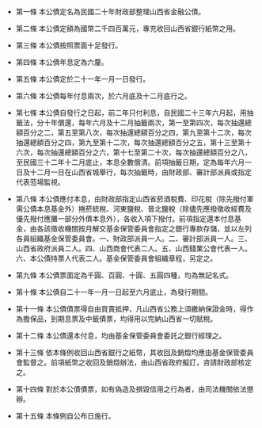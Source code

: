 * 第一條 本公債定名為民國二十年財政部整理山西省金融公債。

* 第二條 本公債定額為國幣二千四百萬元，專充收回山西省銀行紙幣之用。

* 第三條 本公債按照票面十足發行。

* 第四條 本公債年息定為六釐。

* 第五條 本公債定於二十一年一月一日發行。

* 第六條 本公債每年付息兩次，於六月底及十二月底行之。

* 第七條 本公債自發行之日起，前二年只付利息，自民國二十三年六月起，用抽籤法，分十年償還，每年六月及十二月抽籤兩次，第一至第四次，每次抽還總額百分之二，第五至第八次，每次抽還總額百分之四，第九至第十二次，每次抽還總額百分之四，第九至第十二次，每次抽還總額百分之五，第十三至第十六次，每次抽還總額百分之六，第十七至第二十次，每次抽還總額百分之八，至民國三十二年十二月底止，本息全數償清。前項抽籤日期，定為每年六月一日及十二月一日在山西省城舉行，每次抽籤時，由財政部、審計部派員或指定代表蒞場監視。

* 第八條 本公債應付本息，由財政部指定山西省菸酒稅費、印花稅（除先撥付軍需公債本息基金外）捲菸統稅、河東鹽稅、晉北鹽稅（除儘先應撥徵收經費及優先撥付應攤一部分外債本息外），各收入項下撥付。前項指定還本付息基金，由各該徵收機關按月解交基金保管委員會指定之銀行專款存儲，並以左列各員組織基金保管委員會。一、財政部派員一人。二、審計部派員一人。三、山西省政府派員二人。四、山西商會代表二人。五、山西錢業公會代表一人。六、本公債持票人代表二人。基金保管委員會組織章程，另定之。

* 第九條 本公債票面定為千圓、百圓、十圓、五圓四種，均為無記名式。

* 第十條 本公債自二十一年一月一日起至六月底止，為發行期間。

* 第十一條 本公債債票得自由買賣抵押，凡山西省公務上須繳納保證金時，得作為擔保品，到期息票及中籤債票，均得用以完納山西省一切賦稅。

* 第十二條 本公債還本付息，均由基金保管委員會委託之銀行經理之。

* 第十三條 依本條例收回山西省銀行之紙幣，其收回及銷燬均應由基金保管委員會監督之。前項紙幣之收回及銷燬辦法，由山西省政府擬訂，咨請財政部核定之。

* 第十四條 對於本公債債票，如有偽造及損毀信用之行為者，由司法機關依法懲辦。

* 第十五條 本條例自公布日施行。

